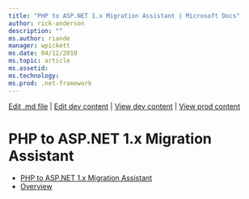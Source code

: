 ```yaml
---
title: "PHP to ASP.NET 1.x Migration Assistant | Microsoft Docs"
author: rick-anderson
description: ""
ms.author: riande
manager: wpickett
ms.date: 04/12/2010
ms.topic: article
ms.assetid: 
ms.technology: 
ms.prod: .net-framework
---
```

[Edit .md file](C:\Projects\msc\dev\Msc.Www\Web.ASP\App_Data\github\downloads\archived-v11\migration-assistants\index.md) | [Edit dev content](http://www.aspdev.net/umbraco#/content/content/edit/36262) | [View dev content](http://docs.aspdev.net/tutorials/downloads/archived-v11/migration-assistants/php-to-aspnet/index.html) | [View prod content](http://www.asp.net/downloads/archived-v11/migration-assistants/php-to-aspnet)

PHP to ASP.NET 1.x Migration Assistant
====================
- [PHP to ASP.NET 1.x Migration Assistant](overview.md)
- [Overview](overview.md)